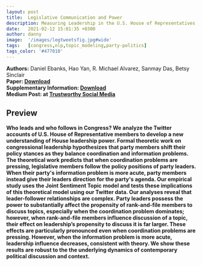 ```yaml
---
layout: post
title:  Legislative Communication and Power
description: Measuring Leadership in the U.S. House of Representatives from Social Media Data
date:   2021-02-12 15:01:35 +0300
author: danny
image:  '/images/legtweetsfig.jpg#wide'
tags:   [congress,nlp,topic_modeling,party-politics]
tags_color: '#477010'
---
```


<b>Authors:</b> Daniel Ebanks, Hao Yan, R. Michael Alvarez, Sanmay Das, Betsy Sinclair <br>
<b>Paper:</r> <a href="/files/Legislative_Tweets.pdf"> Download</a><br>
<b>Supplementary Information:</b> <a href="/files/SILegTweets.pdf"> Download</a><br>
<b>Medium Post:</r> at <a href="https://medium.com/trustworthy-social-media/following-the-leader-congressional-communication-on-social-media-b479675aac4f"> Trustworthy Social Media</a>

## Preview

Who leads and who follows in Congress?  We analyze the Twitter accounts of U.S. House of Representative members to develop a new understanding of House leadership power. Formal theoretic work on congressional leadership hypothesizes that party members shift their policy stances as they balance coordination and information problems. The theoretical work predicts that when coordination problems are pressing, legislative members follow the policy positions of party leaders. When their party's information problem is more acute, party members instead give their leaders direction for the party's agenda. Our empirical study uses the Joint Sentiment Topic model and tests these implications of this theoretical model using our Twitter data. Our analyses reveal that leader-follower relationships are complex. Party leaders possess the power to substantially affect the propensity of rank-and-file members to discuss topics, especially when the coordination problem dominates; however, when rank-and-file members influence discussion of a topic, their effect on leadership’s propensity to discuss it is far larger. These effects are particularly pronounced even when coordination problems are pressing. However, when the information problem is more acute, leadership influence decreases, consistent with theory. We show these results are robust to the the underlying dynamics of contemporary political discussion and context. 
